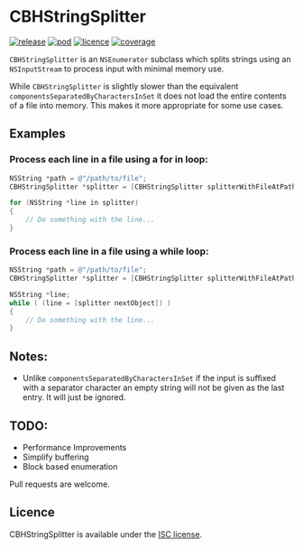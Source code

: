 # CBHStringSplitter

[![release](https://img.shields.io/github/release/chris-huxtable/CBHStringSplitter.svg)](https://github.com/chris-huxtable/CBHStringSplitter/releases)
[![pod](https://img.shields.io/cocoapods/v/CBHStringSplitter.svg)](https://cocoapods.org/pods/CBHStringSplitter)
[![licence](https://img.shields.io/badge/licence-ISC-lightgrey.svg?cacheSeconds=2592000)](https://github.com/chris-huxtable/CBHStringSplitter/blob/master/LICENSE)
[![coverage](https://img.shields.io/badge/coverage-100%25-brightgreen.svg?cacheSeconds=2592000)](https://github.com/chris-huxtable/CBHStringSplitter)

`CBHStringSplitter` is an `NSEnumerator` subclass which splits strings using an `NSInputStream` to process input with minimal memory use. 

While `CBHStringSplitter` is slightly slower than the equivalent `componentsSeparatedByCharactersInSet` it does not load the entire contents of a file into memory. This makes it more appropriate for some use cases.


## Examples

### Process each line in a file using a for in loop:

```objective-c
NSString *path = @"/path/to/file";
CBHStringSplitter *splitter = [CBHStringSplitter splitterWithFileAtPath:path andSeparators:[NSCharacterSet newlineCharacterSet]];

for (NSString *line in splitter)
{
	// Do something with the line...
}
```


### Process each line in a file using a while loop:

```objective-c
NSString *path = @"/path/to/file";
CBHStringSplitter *splitter = [CBHStringSplitter splitterWithFileAtPath:path andSeparators:[NSCharacterSet newlineCharacterSet]];

NSString *line;
while ( (line = [splitter nextObject]) )
{
	// Do something with the line...
}
```


## Notes:

- Unlike `componentsSeparatedByCharactersInSet` if the input is suffixed with a separator character an empty string will not be given as the last entry. It will just be ignored.


## TODO:
 - Performance Improvements
 - Simplify buffering
 - Block based enumeration

Pull requests are welcome.


## Licence
CBHStringSplitter is available under the [ISC license](https://github.com/chris-huxtable/CBHStringSplitter/blob/master/LICENSE).
